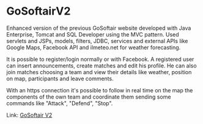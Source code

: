 # GoSoftairV2
Enhanced version of the previous GoSoftair website developed with Java Enterprise, Tomcat and SQL Developer using the MVC pattern.
Used servlets and JSPs, models, filters, JDBC, services and external APIs like Google Maps, Facebook API and ilmeteo.net for weather forecasting.

It is possible to register/login normally or with Facebook. A registered user can insert announcements, create matches and edit his profile. He can also join matches choosing a team and view their details like weather, position on map, participants and leave comments.

With an https connection it's possible to follow in real time on the map the components of the own team and coordinate them sending some commands like "Attack", "Defend", "Stop".

Link: [GoSoftair V2](http://sample-env.ww6fhipney.us-west-2.elasticbeanstalk.com/) 
